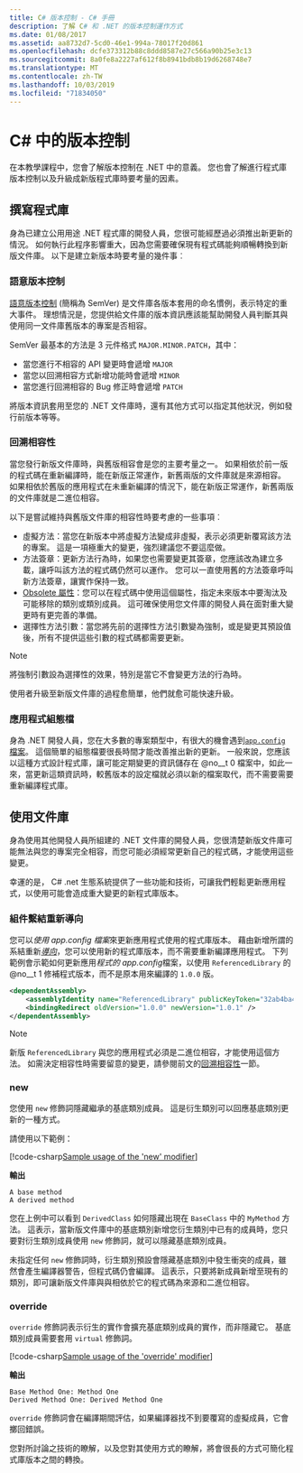 ```yaml
---
title: C# 版本控制 - C# 手冊
description: 了解 C# 和 .NET 的版本控制運作方式
ms.date: 01/08/2017
ms.assetid: aa8732d7-5cd0-46e1-994a-78017f20d861
ms.openlocfilehash: dcfe373312b88c8ddd8587e27c566a90b25e3c13
ms.sourcegitcommit: 8a0fe8a2227af612f8b8941bdb8b19d6268748e7
ms.translationtype: MT
ms.contentlocale: zh-TW
ms.lasthandoff: 10/03/2019
ms.locfileid: "71834050"
---
```

# <a name="versioning-in-c"></a>C\# 中的版本控制

在本教學課程中，您會了解版本控制在 .NET 中的意義。 您也會了解進行程式庫版本控制以及升級成新版程式庫時要考量的因素。

## <a name="authoring-libraries"></a>撰寫程式庫

身為已建立公用用途 .NET 程式庫的開發人員，您很可能經歷過必須推出新更新的情況。 如何執行此程序影響重大，因為您需要確保現有程式碼能夠順暢轉換到新版文件庫。 以下是建立新版本時要考量的幾件事︰

### <a name="semantic-versioning"></a>語意版本控制

[語意版本控制](https://semver.org/) (簡稱為 SemVer) 是文件庫各版本套用的命名慣例，表示特定的重大事件。
理想情況是，您提供給文件庫的版本資訊應該能幫助開發人員判斷其與使用同一文件庫舊版本的專案是否相容。

SemVer 最基本的方法是 3 元件格式 `MAJOR.MINOR.PATCH`，其中：

- 當您進行不相容的 API 變更時會遞增 `MAJOR`
- 當您以回溯相容方式新增功能時會遞增 `MINOR`
- 當您進行回溯相容的 Bug 修正時會遞增 `PATCH`

將版本資訊套用至您的 .NET 文件庫時，還有其他方式可以指定其他狀況，例如發行前版本等等。

### <a name="backwards-compatibility"></a>回溯相容性

當您發行新版文件庫時，與舊版相容會是您的主要考量之一。
如果相依於前一版的程式碼在重新編譯時，能在新版正常運作，新舊兩版的文件庫就是來源相容。 如果相依於舊版的應用程式在未重新編譯的情況下，能在新版正常運作，新舊兩版的文件庫就是二進位相容。

以下是嘗試維持與舊版文件庫的相容性時要考慮的一些事項︰

- 虛擬方法：當您在新版本中將虛擬方法變成非虛擬，表示必須更新覆寫該方法的專案。 這是一項極重大的變更，強烈建議您不要這麼做。
- 方法簽章：更新方法行為時，如果您也需要變更其簽章，您應該改為建立多載，讓呼叫該方法的程式碼仍然可以運作。
您可以一直使用舊的方法簽章呼叫新方法簽章，讓實作保持一致。
- [Obsolete 屬性](programming-guide/concepts/attributes/common-attributes.md#Obsolete)：您可以在程式碼中使用這個屬性，指定未來版本中要淘汰及可能移除的類別或類別成員。 這可確保使用您文件庫的開發人員在面對重大變更時有更完善的準備。
- 選擇性方法引數：當您將先前的選擇性方法引數變為強制，或是變更其預設值後，所有不提供這些引數的程式碼都需要更新。

> [!NOTE]
> 將強制引數設為選擇性的效果，特別是當它不會變更方法的行為時。

使用者升級至新版文件庫的過程愈簡單，他們就愈可能快速升級。

### <a name="application-configuration-file"></a>應用程式組態檔

身為 .NET 開發人員，您在大多數的專案類型中，有很大的機會遇到[`app.config` 檔案](../framework/configure-apps/file-schema/index.md)。
這個簡單的組態檔要很長時間才能改善推出新的更新。 一般來說，您應該以這種方式設計程式庫，讓可能定期變更的資訊儲存在 @no__t 0 檔案中，如此一來，當更新這類資訊時，較舊版本的設定檔就必須以新的檔案取代，而不需要需要重新編譯程式庫。

## <a name="consuming-libraries"></a>使用文件庫

身為使用其他開發人員所組建的 .NET 文件庫的開發人員，您很清楚新版文件庫可能無法與您的專案完全相容，而您可能必須經常更新自己的程式碼，才能使用這些變更。

幸運的是， C# .net 生態系統提供了一些功能和技術，可讓我們輕鬆更新應用程式，以使用可能會造成重大變更的新程式庫版本。

### <a name="assembly-binding-redirection"></a>組件繫結重新導向

您可以*使用 app.config 檔案*來更新應用程式使用的程式庫版本。 藉由新增所謂的系結重新[*導向*](../framework/configure-apps/redirect-assembly-versions.md)，您可以使用新的程式庫版本，而不需要重新編譯應用程式。 下列範例會示範如何更新應用*程式的 app.config*檔案，以使用 `ReferencedLibrary` 的 @no__t 1 修補程式版本，而不是原本用來編譯的 `1.0.0` 版。

```xml
<dependentAssembly>
    <assemblyIdentity name="ReferencedLibrary" publicKeyToken="32ab4ba45e0a69a1" culture="en-us" />
    <bindingRedirect oldVersion="1.0.0" newVersion="1.0.1" />
</dependentAssembly>
```

> [!NOTE]
> 新版 `ReferencedLibrary` 與您的應用程式必須是二進位相容，才能使用這個方法。
> 如需決定相容性時需要留意的變更，請參閱前文的[回溯相容性](#backwards-compatibility)一節。

### <a name="new"></a>new

您使用 `new` 修飾詞隱藏繼承的基底類別成員。 這是衍生類別可以回應基底類別更新的一種方式。

請使用以下範例：

[!code-csharp[Sample usage of the 'new' modifier](~/samples/csharp/versioning/new/Program.cs#sample)]

**輸出**

```console
A base method
A derived method
```

您在上例中可以看到 `DerivedClass` 如何隱藏出現在 `BaseClass` 中的 `MyMethod` 方法。
這表示，當新版文件庫中的基底類別新增您衍生類別中已有的成員時，您只要對衍生類別成員使用 `new` 修飾詞，就可以隱藏基底類別成員。

未指定任何 `new` 修飾詞時，衍生類別預設會隱藏基底類別中發生衝突的成員，雖然會產生編譯器警告，但程式碼仍會編譯。 這表示，只要將新成員新增至現有的類別，即可讓新版文件庫與與相依於它的程式碼為來源和二進位相容。

### <a name="override"></a>override

`override` 修飾詞表示衍生的實作會擴充基底類別成員的實作，而非隱藏它。 基底類別成員需要套用 `virtual` 修飾詞。

[!code-csharp[Sample usage of the 'override' modifier](../../samples/csharp/versioning/override/Program.cs#sample)]

**輸出**

```console
Base Method One: Method One
Derived Method One: Derived Method One
```

`override` 修飾詞會在編譯期間評估，如果編譯器找不到要覆寫的虛擬成員，它會擲回錯誤。

您對所討論之技術的瞭解，以及您對其使用方式的瞭解，將會很長的方式可簡化程式庫版本之間的轉換。
